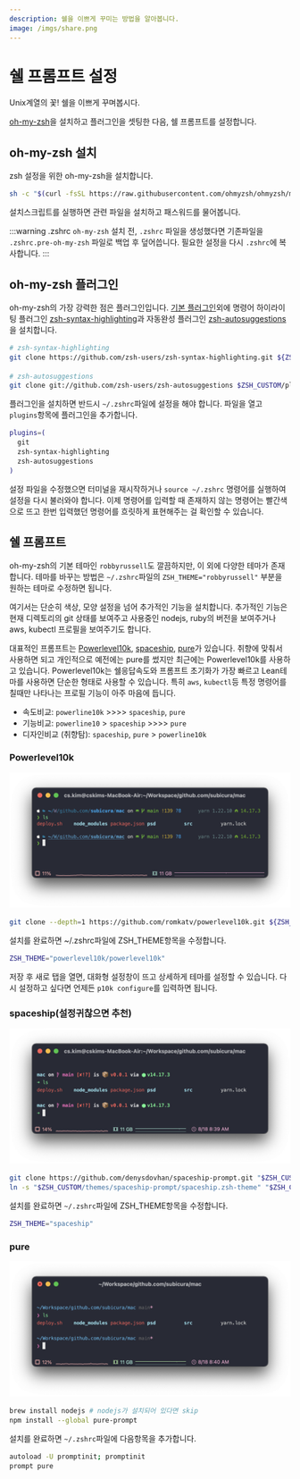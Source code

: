 ```yaml
---
description: 쉘을 이쁘게 꾸미는 방법을 알아봅니다.
image: /imgs/share.png
---
```


# 쉘 프롬프트 설정

Unix계열의 꽃! 쉘을 이쁘게 꾸며봅시다.

[oh-my-zsh](https://github.com/ohmyzsh/ohmyzsh)을 설치하고 플러그인을 셋팅한 다음, 쉘 프롬프트를 설정합니다.

## oh-my-zsh 설치

zsh 설정을 위한 oh-my-zsh을 설치합니다.

```sh
sh -c "$(curl -fsSL https://raw.githubusercontent.com/ohmyzsh/ohmyzsh/master/tools/install.sh)"
```

설치스크립트를 실행하면 관련 파일을 설치하고 패스워드를 물어봅니다.

:::warning .zshrc
`oh-my-zsh` 설치 전, `.zshrc` 파일을 생성했다면 기존파일을 `.zshrc.pre-oh-my-zsh` 파일로 백업 후 덮어씁니다. 필요한 설정을 다시 `.zshrc`에 복사합니다.
:::

## oh-my-zsh 플러그인

oh-my-zsh의 가장 강력한 점은 플러그인입니다. [기본 플러그인](https://github.com/ohmyzsh/ohmyzsh/wiki/Plugins)외에 명령어 하이라이팅 플러그인 [zsh-syntax-highlighting](https://github.com/zsh-users/zsh-syntax-highlighting)과 자동완성 플러그인 [zsh-autosuggestions](https://github.com/zsh-users/zsh-autosuggestions)을 설치합니다.

```sh
# zsh-syntax-highlighting
git clone https://github.com/zsh-users/zsh-syntax-highlighting.git ${ZSH_CUSTOM:-~/.oh-my-zsh/custom}/plugins/zsh-syntax-highlighting

# zsh-autosuggestions
git clone git://github.com/zsh-users/zsh-autosuggestions $ZSH_CUSTOM/plugins/zsh-autosuggestions
```

플러그인을 설치하면 반드시 `~/.zshrc`파일에 설정을 해야 합니다. 파일을 열고 `plugins`항목에 플러그인을 추가합니다.

```sh
plugins=(
  git
  zsh-syntax-highlighting
  zsh-autosuggestions
)
```

설정 파일을 수정했으면 터미널을 재시작하거나 `source ~/.zshrc` 명령어를 실행하여 설정을 다시 불러와야 합니다. 이제 명령어를 입력할 때 존재하지 않는 명령어는 빨간색으로 뜨고 한번 입력했던 명령어를 흐릿하게 표현해주는 걸 확인할 수 있습니다.

## 쉘 프롬프트

oh-my-zsh의 기본 테마인 `robbyrussell`도 깔끔하지만, 이 외에 다양한 테마가 존재합니다. 테마를 바꾸는 방법은 `~/.zshrc`파일의 `ZSH_THEME="robbyrussell"` 부분을 원하는 테마로 수정하면 됩니다.

여기서는 단순히 색상, 모양 설정을 넘어 추가적인 기능을 설치합니다. 추가적인 기능은 현재 디렉토리의 git 상태를 보여주고 사용중인 nodejs, ruby의 버전을 보여주거나 aws, kubectl 프로필을 보여주기도 합니다.

대표적인 프롬프트는 [Powerlevel10k](https://github.com/romkatv/powerlevel10k), [spaceship](https://spaceship-prompt.sh/), [pure](https://github.com/sindresorhus/pure)가 있습니다. 취향에 맞춰서 사용하면 되고 개인적으로 예전에는 pure를 썼지만 최근에는 Powerlevel10k를 사용하고 있습니다. Powerlevel10k는 쉘응답속도와 프롬프트 초기화가 가장 빠르고 Lean테마를 사용하면 단순한 형태로 사용할 수 있습니다. 특히 `aws`, `kubectl`등 특정 명령어를 칠때만 나타나는 프로필 기능이 아주 마음에 듭니다.

- 속도비교: `powerline10k` >>>> `spaceship`, `pure`
- 기능비교: `powerline10` > `spaceship` >>>> `pure`
- 디자인비교 (취향탐): `spaceship`, `pure` > `powerline10k`

### Powerlevel10k <Badge text="추천" type="info"/>

<div class="image-600 no-radius">

![Powerlevel10k](./imgs/shell/powerlevel10k.png)

</div>

```sh
git clone --depth=1 https://github.com/romkatv/powerlevel10k.git ${ZSH_CUSTOM:-~/.oh-my-zsh/custom}/themes/powerlevel10k
```

설치를 완료하면 ~/.zshrc파일에 ZSH_THEME항목을 수정합니다.

```sh
ZSH_THEME="powerlevel10k/powerlevel10k"
```

저장 후 새로 탭을 열면, 대화형 설정창이 뜨고 상세하게 테마를 설정할 수 있습니다. 다시 설정하고 싶다면 언제든 `p10k configure`를 입력하면 됩니다.

### spaceship(설정귀찮으면 추천)

<div class="image-600 no-radius">

![spaceship](./imgs/shell/spaceship.png)

</div>

```sh
git clone https://github.com/denysdovhan/spaceship-prompt.git "$ZSH_CUSTOM/themes/spaceship-prompt"
ln -s "$ZSH_CUSTOM/themes/spaceship-prompt/spaceship.zsh-theme" "$ZSH_CUSTOM/themes/spaceship.zsh-theme"
```

설치를 완료하면 `~/.zshrc`파일에 ZSH_THEME항목을 수정합니다.

```sh
ZSH_THEME="spaceship"
```

### pure

<div class="image-600 no-radius">

![pure](./imgs/shell/pure.png)

</div>

```sh
brew install nodejs # nodejs가 설치되어 있다면 skip
npm install --global pure-prompt
```

설치를 완료하면 `~/.zshrc`파일에 다음항목을 추가합니다.

```sh
autoload -U promptinit; promptinit
prompt pure
```
